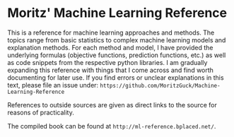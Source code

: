 # Moritz' Machine Learning Reference

This is a reference for machine learning approaches and methods. The topics range from basic statistics to complex machine learning models
and explanation methods. For each method and model, I have provided the underlying formulas (objective functions, prediction functions, etc.) as well as code snippets from the respective python libraries. I am gradually expanding this reference with things that I come across and find worth documenting for later use. If you find errors or unclear explanations in this text, please file an issue under: `https://github.com/MoritzGuck/Machine-Learning-Reference`

References to outside sources are given as direct links to the source for reasons of practicality. 

The compiled book can be found at `http://ml-reference.bplaced.net/`.

